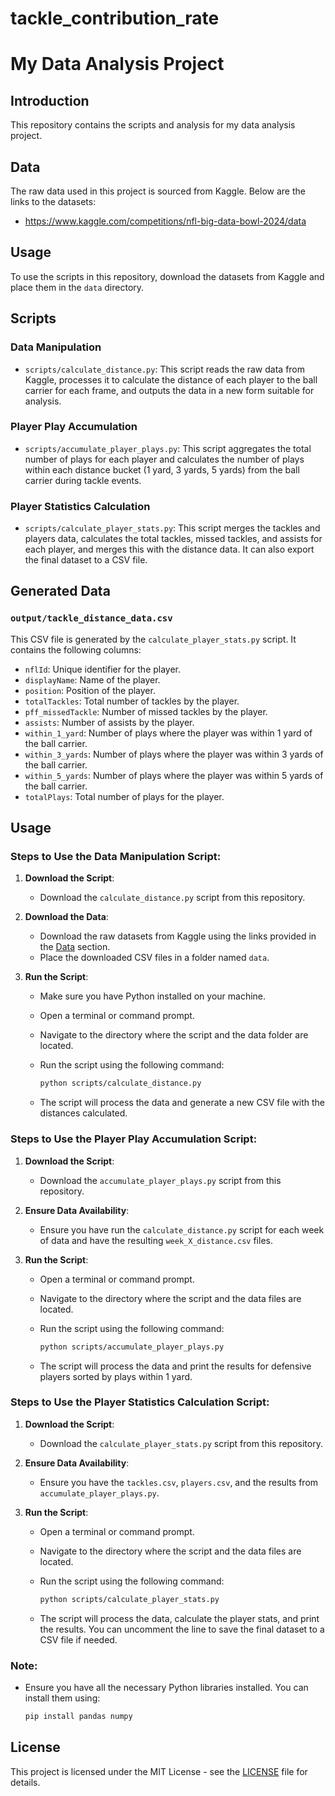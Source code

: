 # tackle_contribution_rate
# My Data Analysis Project

## Introduction
This repository contains the scripts and analysis for my data analysis project.

## Data
The raw data used in this project is sourced from Kaggle. Below are the links to the datasets:

- https://www.kaggle.com/competitions/nfl-big-data-bowl-2024/data

## Usage
To use the scripts in this repository, download the datasets from Kaggle and place them in the `data` directory.

## Scripts

### Data Manipulation
- `scripts/calculate_distance.py`: This script reads the raw data from Kaggle, processes it to calculate the distance of each player to the ball carrier for each frame, and outputs the data in a new form suitable for analysis. 

### Player Play Accumulation
- `scripts/accumulate_player_plays.py`: This script aggregates the total number of plays for each player and calculates the number of plays within each distance bucket (1 yard, 3 yards, 5 yards) from the ball carrier during tackle events.

### Player Statistics Calculation
- `scripts/calculate_player_stats.py`: This script merges the tackles and players data, calculates the total tackles, missed tackles, and assists for each player, and merges this with the distance data. It can also export the final dataset to a CSV file.

## Generated Data

### `output/tackle_distance_data.csv`
This CSV file is generated by the `calculate_player_stats.py` script. It contains the following columns:
- `nflId`: Unique identifier for the player.
- `displayName`: Name of the player.
- `position`: Position of the player.
- `totalTackles`: Total number of tackles by the player.
- `pff_missedTackle`: Number of missed tackles by the player.
- `assists`: Number of assists by the player.
- `within_1_yard`: Number of plays where the player was within 1 yard of the ball carrier.
- `within_3_yards`: Number of plays where the player was within 3 yards of the ball carrier.
- `within_5_yards`: Number of plays where the player was within 5 yards of the ball carrier.
- `totalPlays`: Total number of plays for the player.


## Usage

### Steps to Use the Data Manipulation Script:

1. **Download the Script**:
   - Download the `calculate_distance.py` script from this repository.

2. **Download the Data**:
   - Download the raw datasets from Kaggle using the links provided in the [Data](#data) section.
   - Place the downloaded CSV files in a folder named `data`.

3. **Run the Script**:
   - Make sure you have Python installed on your machine.
   - Open a terminal or command prompt.
   - Navigate to the directory where the script and the data folder are located.
   - Run the script using the following command:

     ```sh
     python scripts/calculate_distance.py
     ```

   - The script will process the data and generate a new CSV file with the distances calculated.

### Steps to Use the Player Play Accumulation Script:

1. **Download the Script**:
   - Download the `accumulate_player_plays.py` script from this repository.

2. **Ensure Data Availability**:
   - Ensure you have run the `calculate_distance.py` script for each week of data and have the resulting `week_X_distance.csv` files.

3. **Run the Script**:
   - Open a terminal or command prompt.
   - Navigate to the directory where the script and the data files are located.
   - Run the script using the following command:

     ```sh
     python scripts/accumulate_player_plays.py
     ```

   - The script will process the data and print the results for defensive players sorted by plays within 1 yard.

### Steps to Use the Player Statistics Calculation Script:

1. **Download the Script**:
   - Download the `calculate_player_stats.py` script from this repository.

2. **Ensure Data Availability**:
   - Ensure you have the `tackles.csv`, `players.csv`, and the results from `accumulate_player_plays.py`.

3. **Run the Script**:
   - Open a terminal or command prompt.
   - Navigate to the directory where the script and the data files are located.
   - Run the script using the following command:

     ```sh
     python scripts/calculate_player_stats.py
     ```

   - The script will process the data, calculate the player stats, and print the results. You can uncomment the line to save the final dataset to a CSV file if needed.

### Note:
- Ensure you have all the necessary Python libraries installed. You can install them using:

    ```sh
    pip install pandas numpy
    ```

## License
This project is licensed under the MIT License - see the [LICENSE](LICENSE) file for details.
